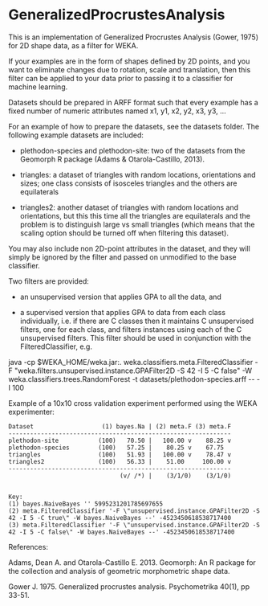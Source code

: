 GeneralizedProcrustesAnalysis
=============================

This is an implementation of Generalized Procrustes Analysis (Gower, 1975) for 2D shape data, as a filter for WEKA.

If your examples are in the form of shapes defined by 2D points, and you want to eliminate changes due to rotation, scale and translation, then this filter can be applied to your data prior to passing it to a classifier for machine learning.

Datasets should be prepared in ARFF format such that every example has a fixed number of numeric attributes named x1, y1, x2, y2, x3, y3, ...

For an example of how to prepare the datasets, see the datasets folder. The following example datasets are included:

* plethodon-species and plethodon-site: two of the datasets from the Geomorph R package (Adams & Otarola-Castillo, 2013).

* triangles: a dataset of triangles with random locations, orientations and sizes; one class consists of isosceles triangles and the others are equilaterals

* triangles2: another dataset of triangles with random locations and orientations, but this this time all the triangles are equilaterals and the problem is to distinguish large vs small triangles (which means that the scaling option should be turned off when filtering this dataset).

You may also include non 2D-point attributes in the dataset, and they will simply be ignored by the filter and passed on unmodified to the base classifier.

Two filters are provided:

* an unsupervised version that applies GPA to all the data, and 

* a supervised version that applies GPA to data from each class individually, i.e. if there are C classes then it maintains C unsupervised filters, one for each class, and filters instances using each of the C unsupervised filters.
This filter should be used in conjunction with the FilteredClassifier, e.g.

java -cp $WEKA_HOME/weka.jar:. weka.classifiers.meta.FilteredClassifier
     -F  "weka.filters.unsupervised.instance.GPAFilter2D -S 42 -I 5 -C false"
     -W  weka.classifiers.trees.RandomForest -t datasets/plethodon-species.arff -- -I 100 

Example of a 10x10 cross validation experiment performed using the WEKA experimenter:

```
Dataset                   (1) bayes.Na | (2) meta.F (3) meta.F
--------------------------------------------------------------
plethodon-site           (100)   70.50 |   100.00 v    88.25 v
plethodon-species        (100)   57.25 |    80.25 v    67.75  
triangles                (100)   51.93 |   100.00 v    78.47 v
triangles2               (100)   56.33 |    51.00     100.00 v
--------------------------------------------------------------
                               (v/ /*) |    (3/1/0)    (3/1/0)


Key:
(1) bayes.NaiveBayes '' 5995231201785697655
(2) meta.FilteredClassifier '-F \"unsupervised.instance.GPAFilter2D -S 42 -I 5 -C true\" -W bayes.NaiveBayes --' -4523450618538717400
(3) meta.FilteredClassifier '-F \"unsupervised.instance.GPAFilter2D -S 42 -I 5 -C false\" -W bayes.NaiveBayes --' -4523450618538717400
```


References:

Adams, Dean A. and Otarola-Castillo E. 2013. Geomorph: An R package for the collection and analysis of geometric morphometric shape data.

Gower J. 1975. Generalized procrustes analysis. Psychometrika 40(1), pp 33-51.


